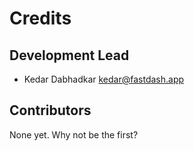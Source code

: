 # Credits

## Development Lead

* Kedar Dabhadkar <kedar@fastdash.app>

## Contributors

None yet. Why not be the first?